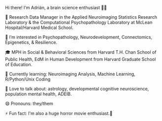 Hi there! I'm Adrián, a brain science enthusiast 👋🏽

🧠 Research Data Manager in the Applied Neuroimaging Statistics Research Laboratory & the Computational Psychopathology Laboratory at McLean Hospital/Harvard Medical School.

🧪 I’m interested in Psychopathology, Neurodevelopment, Connectomics, Epigenetics, & Resilience.

🎓 MPH in Social & Behavioral Sciences from Harvard T.H. Chan School of Public Health, EdM in Human Development from Harvard Graduate School of Education.

🌱 Currently learning: Neuroimaging Analysis, Machine Learning, R/Python/Unix Coding

💬 Love to talk about: astrology, developmental cognitive neuroscience, population mental health, ADEIB.

😄 Pronouns: they/them

⚡ Fun fact: I'm also a huge horror movie enthusiast.👻
<!---
adrian-a-medina/adrian-a-medina is a ✨ special ✨ repository because its `README.md` (this file) appears on your GitHub profile.
You can click the Preview link to take a look at your changes.
--->
